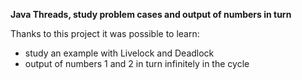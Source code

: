 **Java Threads, study problem cases and output of numbers in turn**

Thanks to this project it was possible to learn:
- study an example with Livelock and Deadlock
- output of numbers 1 and 2 in turn infinitely in the cycle
